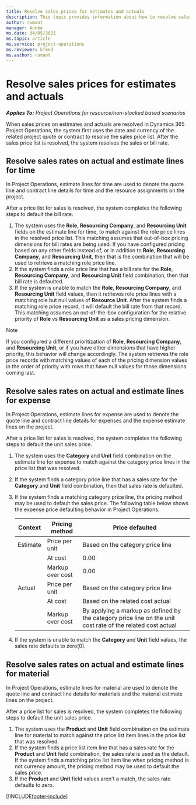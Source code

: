```yaml
---
title: Resolve sales prices for estimates and actuals
description: This topic provides information about how to resolve sales rates for estimates and actuals.
author: rumant
manager: Annbe
ms.date: 04/05/2021
ms.topic: article
ms.service: project-operations
ms.reviewer: kfend 
ms.author: rumant
---
```


# Resolve sales prices for estimates and actuals

_**Applies To:** Project Operations for resource/non-stocked based scenarios_

When sales prices on estimates and actuals are resolved in Dynamics 365 Project Operations, the system first uses the date and currency of the related project quote or contract to resolve the sales price list. After the sales price list is resolved, the system resolves the sales or bill rate.

## Resolve sales rates on actual and estimate lines for time

In Project Operations, estimate lines for time are used to denote the quote line and contract line details for time and the resource assignments on the project.

After a price list for sales is resolved, the system completes the following steps to default the bill rate.

1. The system uses the **Role**, **Resourcing Company**, and **Resourcing Unit** fields on the estimate line for time, to match against the role price lines in the resolved price list. This matching assumes that out-of-box pricing dimensions for bill rates are being used. If you have configured pricing based on any other fields instead of, or in addition to **Role**, **Resourcing Company**, and **Resourcing Unit**, then that is the combination that will be used to retrieve a matching role price line.
2. If the system finds a role price line that has a bill rate for the **Role**, **Resourcing Company**, and **Resourcing Unit** field combination, then that bill rate is defaulted.
3. If the system is unable to match the **Role**, **Resourcing Company**, and **Resourcing Unit** field values, then it retrieves role price lines with a matching role but null values of **Resource Unit**. After the system finds a matching role price record, it will default the bill rate from that record. This matching assumes an out-of-the-box configuration for the relative priority of **Role** vs **Resourcing Unit** as a sales pricing dimension.

> [!NOTE]
> If you configured a different prioritization of **Role**, **Resourcing Company**, and **Resourcing Unit**, or if you have other dimensions that have higher priority, this behavior will change accordingly. The system retrieves the role price records with matching values of each of the pricing dimension values in the order of priority with rows that have null values for those dimensions coming last.

## Resolve sales rates on actual and estimate lines for expense

In Project Operations, estimate lines for expense are used to denote the quote line and contract line details for expenses and the expense estimate lines on the project.

After a price list for sales is resolved, the system completes the following steps to default the unit sales price.

1. The system uses the **Category** and **Unit** field combination on the estimate line for expense to match against the category price lines in the price list that was resolved.
2. If the system finds a category price line that has a sales rate for the **Category** and **Unit** field combination, then that sales rate is defaulted.
3. If the system finds a matching category price line, the pricing method may be used to default the sales price. The following table below shows the expense price defaulting behavior in Project Operations.

    | Context | Pricing method | Price defaulted |
    | --- | --- | --- |
    | Estimate | Price per unit | Based on the category price line |
    | &nbsp; | At cost | 0.00 |
    | &nbsp; | Markup over cost | 0.00 |
    | Actual | Price per unit | Based on the category price line |
    | &nbsp; | At cost | Based on the related cost actual |
    | &nbsp; | Markup over cost | By applying a markup as defined by the category price line on the unit cost rate of the related cost actual |

4. If the system is unable to match the **Category** and **Unit** field values, the sales rate defaults to zero(0).

## Resolve sales rates on actual and estimate lines for material

In Project Operations, estimate lines for material are used to denote the quote line and contract line details for materials and the material estimate lines on the project.

After a price list for sales is resolved, the system completes the following steps to default the unit sales price.

1. The system uses the **Product** and **Unit** field combination on the estimate line for material to match against the price list item lines in the price list that was resolved.
2. If the system finds a price list item line that has a sales rate for the **Product** and **Unit** field combination, the sales rate is used as the default. If the system finds a matching price list item line when pricing method is not currency amount, the pricing method may be used to default the sales price. 
3. If the **Product** and **Unit** field values aren't a match, the sales rate defaults to zero.



[!INCLUDE[footer-include](../includes/footer-banner.md)]
